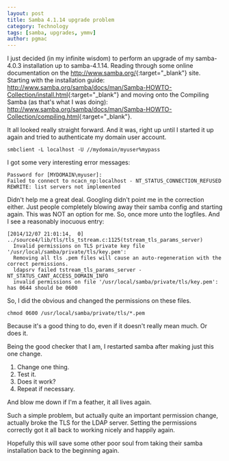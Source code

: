 ```yaml
---
layout: post
title: Samba 4.1.14 upgrade problem
category: Technology
tags: [samba, upgrades, ymmv]
author: pgmac
---
```

I just decided (in my infinite wisdom) to perform an upgrade of my samba-4.0.3 installation up to samba-4.1.14.
Reading through some online documentation on the <http://www.samba.org/>{:target="_blank"} site.
Starting with the installation guide: <http://www.samba.org/samba/docs/man/Samba-HOWTO-Collection/install.html>{:target="_blank"} and moving onto the Compiling Samba (as that's what I was doing): <http://www.samba.org/samba/docs/man/Samba-HOWTO-Collection/compiling.html>{:target="_blank"}.

It all looked really straight forward. And it was, right up until I started it up again and tried to authenticate my domain user account.

```smbclient -L localhost -U //mydomain/myuser%mypass```

I got some very interesting error messages:

```
Password for [MYDOMAIN\myuser]:
Failed to connect to ncacn_np:localhost - NT_STATUS_CONNECTION_REFUSED
REWRITE: list servers not implemented
```

Didn't help me a great deal.
Googling didn't point me in the correction either. Just people completely blowing away their samba config and starting again. This was NOT an option for me.
So, once more unto the logfiles.
And I see a reasonably inocuous entry:

```
[2014/12/07 21:01:14,  0] ../source4/lib/tls/tls_tstream.c:1125(tstream_tls_params_server)
  Invalid permissions on TLS private key file '/usr/local/samba/private/tls/key.pem':
  Removing all tls .pem files will cause an auto-regeneration with the correct permissions.
  ldapsrv failed tstream_tls_params_server - NT_STATUS_CANT_ACCESS_DOMAIN_INFO
  invalid permissions on file '/usr/local/samba/private/tls/key.pem': has 0644 should be 0600
```

So, I did the obvious and changed the permissions on these files.

`chmod 0600 /usr/local/samba/private/tls/*.pem`

Because it's a good thing to do, even if it doesn't really mean much. Or does it.

Being the good checker that I am, I restarted samba after making just this one change. 

1. Change one thing.
2. Test it.
3. Does it work?
4. Repeat if necessary.

And blow me down if I'm a feather, it all lives again.

Such a simple problem, but actually quite an important permission change, actually broke the TLS for the LDAP server. Setting the permissions correctly got it all back to working nicely and happily again.

Hopefully this will save some other poor soul from taking their samba installation back to the beginning again.
